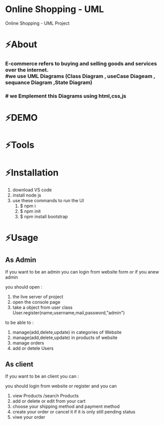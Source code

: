 # Online Shopping - UML
Online Shopping - UML Project
<h1>⚡About</h1>
<h3>
E-commerce refers to buying and selling goods and services over the internet.
<br>
#we use UML Diagrams (Class Diagram , useCase Diageam , sequance Diagram ,State Diagram)</h3>
<h3># we Emplement this Diagrams using html,css,js</h3>
<h1>⚡DEMO</h1>
<h1>⚡Tools</h1>
<p align="center">
</p>

<h1>⚡Installation</h1>
<ol>
  <li>download VS code</li>
   <li>install node js</li>
    <li>use these commands to run the UI
    <ol>
       <li>$ npm i</li>
       <li>$ npm init </li>
       <li>$ npm install bootstrap</li>
    </ol>
    </li>
</ol>

<h1>⚡Usage</h1>
<h2>As Admin</h2>
<p>If you want to be an admin you can login from website form or if you anew admin  </p>
    you should open :
    <ol>
       <li>the live server of project  </li>
       <li>open  the console page   </li>
       <li>take a object from user class 
       <br>
        User.register(name,username,mail,password,"admin")
        </li> 
    </ol>
    to be able to :
    <ol>
        <li>manage(add,delete,update) in categories of Website </li>
        <li>manage(add,delete,update) in products of website</li>
        <li> manage orders</li>
        <li> add or detele Users </li>      
    </ol>
<h2>As client</h2>
    <p>If you want to be an client you can :  </p>
    you should  login from website or register  and you can
    <ol>
        <li>view Products /search Products </li>
        <li>add or delete or edit from your cart</li>
            <li>choose your shipping method and payment method</li>
        <li> create your order or cancel it if it is only still pending status</li>
        <li> viwe your order </li>
    </ol>



